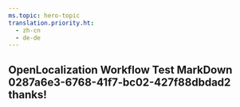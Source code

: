 ```yaml
---
ms.topic: hero-topic
translation.priority.ht: 
  - zh-cn
  - de-de
---
```

## OpenLocalization Workflow Test MarkDown 0287a6e3-6768-41f7-bc02-427f88dbdad2 thanks!

